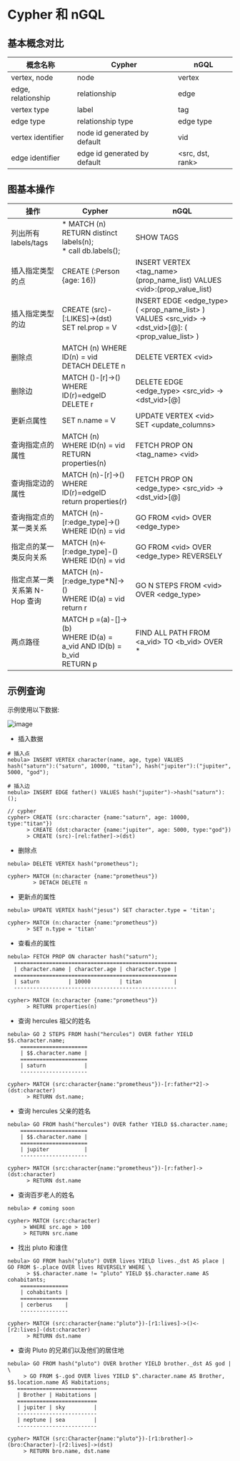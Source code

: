 # Cypher 和 nGQL 


## 基本概念对比

|概念名称               | Cypher | nGQL          |
| --- | --- | --- |
| vertex, node       | node  | vertex        |
| edge, relationship | relationship    | edge          |
| vertex type        | label   | tag           |
| edge type          | relationship type   | edge type     |
| vertex identifier          | node id generated by default | vid           |
| edge identifier        | edge id generated by default   |<src, dst, rank>  |


## 图基本操作

|操作                   | Cypher         | nGQL          |
| --- | ------------ | ------------ |
| 列出所有 labels/tags   | * MATCH (n) RETURN distinct labels(n);  <br/> * call db.labels(); | SHOW TAGS |
| 插入指定类型的点 | CREATE (:Person {age: 16}) | INSERT VERTEX <tag_name> (prop_name_list) VALUES \<vid>:(prop_value_list) |
| 插入指定类型的边| CREATE (src)-[:LIKES]->(dst) <br/> SET rel.prop = V | INSERT EDGE <edge_type> ( <prop_name_list> ) VALUES <src_vid> -> <dst_vid>[@<ranking>]: ( <prop_value_list> ) |
| 删除点 | MATCH (n) WHERE ID(n) = vid <br/> DETACH DELETE n | DELETE VERTEX \<vid> |
| 删除边  | MATCH ()-[r]->() WHERE ID(r)=edgeID <br/> DELETE r | DELETE EDGE <edge_type> \<src_vid> -> \<dst_vid>[@<ranking>] |
| 更新点属性 |SET n.name = V | UPDATE VERTEX \<vid> SET <update_columns> |
| 查询指定点的属性| MATCH (n) <br/> WHERE ID(n) = vid  <br/> RETURN properties(n) | FETCH PROP ON <tag_name> \<vid>|
| 查询指定边的属性  | MATCH (n)-[r]->() <br/> WHERE ID(r)=edgeID <br/> return properties(r)| FETCH PROP ON <edge_type> <src_vid> -> <dst_vid>[@<ranking>] |
| 查询指定点的某一类关系 |MATCH (n)-[r:edge_type]->() WHERE ID(n) = vid| GO FROM \<vid> OVER  \<edge_type> |
| 指定点的某一类反向关系 | MATCH (n)<-[r:edge_type]-() WHERE ID(n) = vid| GO FROM \<vid>  OVER \<edge_type> REVERSELY |
| 指定点某一类关系第 N-Hop 查询  |MATCH (n)-[r:edge_type*N]->() <br/> WHERE ID(a) = vid <br/> return r | GO N STEPS FROM \<vid> OVER \<edge_type> |
| 两点路径 | MATCH p =(a)-[]->(b) <br/> WHERE ID(a) = a_vid AND ID(b) = b_vid <br/> RETURN p | FIND ALL PATH FROM \<a_vid> TO \<b_vid> OVER * |

## 示例查询

示例使用以下数据:

![image](https://user-images.githubusercontent.com/42762957/71503167-0e264b80-28af-11ea-87c5-76f4fd1275cd.png)

- 插入数据
  
```
# 插入点
nebula> INSERT VERTEX character(name, age, type) VALUES hash("saturn"):("saturn", 10000, "titan"), hash("jupiter"):("jupiter", 5000, "god");

# 插入边
nebula> INSERT EDGE father() VALUES hash("jupiter")->hash("saturn"):();

// cypher
cypher> CREATE (src:character {name:"saturn", age: 10000, type:"titan"})
      > CREATE (dst:character {name:"jupiter", age: 5000, type:"god"})
      > CREATE (src)-[rel:father]->(dst)
 ```
 

- 删除点
  
```
nebula> DELETE VERTEX hash("prometheus");
  
cypher> MATCH (n:character {name:"prometheus"})
        > DETACH DELETE n 
```

- 更新点的属性

```
nebula> UPDATE VERTEX hash("jesus") SET character.type = 'titan';

cypher> MATCH (n:character {name:"prometheus"})
      > SET n.type = 'titan'
```

- 查看点的属性
  
```
nebula> FETCH PROP ON character hash("saturn");
  ===================================================
  | character.name | character.age | character.type |
  ===================================================
  | saturn         | 10000         | titan          |
  ---------------------------------------------------

cypher> MATCH (n:character {name:"prometheus"})
      > RETURN properties(n)
```

- 查询 hercules 祖父的姓名

```
nebula> GO 2 STEPS FROM hash("hercules") OVER father YIELD  $$.character.name;
    =====================
    | $$.character.name |
    =====================
    | saturn            |
    ---------------------

cypher> MATCH (src:character{name:"prometheus"})-[r:father*2]->(dst:character)
      > RETURN dst.name;
```

- 查询 hercules 父亲的姓名

```
nebula> GO FROM hash("hercules") OVER father YIELD $$.character.name;
    =====================
    | $$.character.name |
    =====================
    | jupiter           |
    ---------------------

cypher> MATCH (src:character{name:"prometheus"})-[r:father]->(dst:character)
      > RETURN dst.name
```

- 查询百岁老人的姓名

 ```
nebula> # coming soon
    
cypher> MATCH (src:character)
      > WHERE src.age > 100
      > RETURN src.name
```

- 找出 pluto 和谁住

```
nebula> GO FROM hash("pluto") OVER lives YIELD lives._dst AS place | GO FROM $-.place OVER lives REVERSELY WHERE \
      > $$.character.name != "pluto" YIELD $$.character.name AS cohabitants;
    ===============
    | cohabitants |
    ===============
    | cerberus    |
    ---------------

cypher> MATCH (src:character{name:"pluto"})-[r1:lives]->()<-[r2:lives]-(dst:character)
      > RETURN dst.name
```

-  查询 Pluto 的兄弟们以及他们的居住地

 ```
nebula> GO FROM hash("pluto") OVER brother YIELD brother._dst AS god | \
      > GO FROM $-.god OVER lives YIELD $^.character.name AS Brother, $$.location.name AS Habitations;
    =========================
    | Brother | Habitations |
    =========================
    | jupiter | sky         |
    -------------------------
    | neptune | sea         |
    -------------------------

cypher> MATCH (src:Character{name:"pluto"})-[r1:brother]->(bro:Character)-[r2:lives]->(dst)
      > RETURN bro.name, dst.name
```
